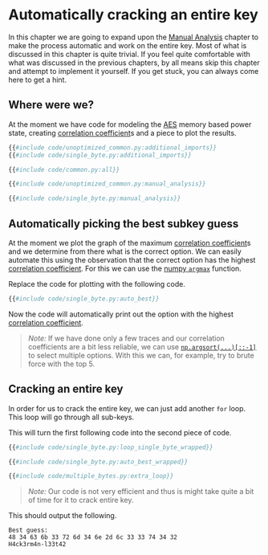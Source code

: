 # Automatically cracking an entire key

In this chapter we are going to expand upon the [Manual
Analysis](./manual-analysis.md) chapter to make the process automatic and work
on the entire key. Most of what is discussed in this chapter is quite trivial.
If you feel quite comfortable with what was discussed in the previous chapters,
by all means skip this chapter and attempt to implement it yourself. If you get
stuck, you can always come here to get a hint.

## Where were we?

At the moment we have code for modeling the [AES] memory based power state,
creating [correlation coefficient]s and a piece to plot the results.

```python
{{#include code/unoptimized_common.py:additional_imports}}
{{#include code/single_byte.py:additional_imports}}

{{#include code/common.py:all}}

{{#include code/unoptimized_common.py:manual_analysis}}

{{#include code/single_byte.py:manual_analysis}}
```

## Automatically picking the best subkey guess

At the moment we plot the graph of the maximum [correlation coefficient]s and we
determine from there what is the correct option. We can easily automate this
using the observation that the correct option has the highest [correlation
coefficient]. For this we can use the [numpy
`argmax`](https://numpy.org/doc/stable/reference/generated/numpy.argmax.html)
function.

Replace the code for plotting with the following code.

```python
{{#include code/single_byte.py:auto_best}}
```

Now the code will automatically print out the option with the highest
[correlation coefficient].

> _Note:_ If we have done only a few traces and our correlation coefficients are
> a bit less reliable, we can use
> [`np.argsort(...)[::-1]`](https://numpy.org/doc/stable/reference/generated/numpy.argsort.html?highlight=argsort#numpy.argsort)
> to select multiple options. With this we can, for example, try to brute force
> with the top 5.

## Cracking an entire key

In order for us to crack the entire key, we can just add another `for` loop.
This loop will go through all sub-keys.

This will turn the first following code into the second piece of code.

```python
{{#include code/single_byte.py:loop_single_byte_wrapped}}

{{#include code/single_byte.py:auto_best_wrapped}}
```

```python
{{#include code/multiple_bytes.py:extra_loop}}
```

> _Note:_ Our code is not very efficient and thus is might take quite a
> bit of time for it to crack entire key.

This should output the following.

```text
Best guess:
48 34 63 6b 33 72 6d 34 6e 2d 6c 33 33 74 34 32
H4ck3rm4n-l33t42
```

[Python]: https://en.wikipedia.org/wiki/Python_(programming_language)
[C]: https://en.wikipedia.org/wiki/Python_(programming_language)
[RSA]: https://en.wikipedia.org/wiki/RSA_(cryptosystem)
[AES]: https://nl.wikipedia.org/wiki/Advanced_Encryption_Standard
[XOR]: https://en.wikipedia.org/wiki/Exclusive_or
[Rijndael block cipher]: https://nl.wikipedia.org/wiki/Advanced_Encryption_Standard
[Power analysis]: https://en.wikipedia.org/wiki/Power_analysis
[ChipWhisperer]: https://github.com/newaetech/chipwhisperer
[Side-Channel analysis]: https://en.wikipedia.org/wiki/Side-channel_attack
[TQDM]: https://github.com/tqdm/tqdm
[NumPy]: https://numpy.org/
[Ubuntu]: https://en.wikipedia.org/wiki/Ubuntu
[Debian]: https://en.wikipedia.org/wiki/Debian
[ArchLinux]: https://en.wikipedia.org/wiki/Arch_Linux
[Manjaro]: https://en.wikipedia.org/wiki/Manjaro
[matplotlib]: https://matplotlib.org/
[pip]: https://pypi.org/project/pip/
[make]: https://en.wikipedia.org/wiki/Make_(software)
[libusb]: https://en.wikipedia.org/wiki/Libusb
[SimpleSerial C Template]: https://github.com/coastalwhite/simpleserial-c-template
[SimpleSerial]: https://chipwhisperer.readthedocs.io/en/latest/simpleserial.html
[CW Lite ARM]: https://www.newae.com/products/NAE-CWLITE-ARM
[ARM toolchain]: https://developer.arm.com/tools-and-software/open-source-software/developer-tools/gnu-toolchain/gnu-rm/downloads
[Simple Power analysis]: https://en.wikipedia.org/wiki/Power_analysis#Simple_power_analysis
[Differential Power analysis]: https://en.wikipedia.org/wiki/Power_analysis#Differential_power_analysis
[injective]: https://en.wikipedia.org/wiki/Injective_function
[Rijndael S-Box]: https://en.wikipedia.org/wiki/Rijndael_S-box
[correlate]: https://en.wikipedia.org/wiki/Correlation_and_dependence
[correlation]: https://en.wikipedia.org/wiki/Correlation_and_dependence
[correlation coefficient]: https://en.wikipedia.org/wiki/Pearson_correlation_coefficient
[pearson correlation coefficient]: https://en.wikipedia.org/wiki/Pearson_correlation_coefficient
[covariance]: https://en.wikipedia.org/wiki/Covariance
[standard deviation]: https://en.wikipedia.org/wiki/Standard_deviation
[mean]: https://en.wikipedia.org/wiki/Mean
